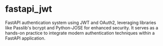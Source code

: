# fastapi_jwt
FastAPI authentication system using JWT and OAuth2, leveraging libraries like Passlib's bcrypt and Python-JOSE for enhanced security. It serves as a hands-on practice to integrate modern authentication techniques within a FastAPI application.
